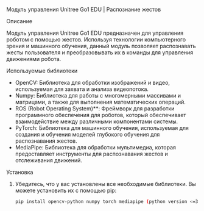 Модуль управления Unitree Go1 EDU | Распознание жестов

Описание

Модуль управления Unitree Go1 EDU предназначен для управления роботом с помощью жестов. Используя технологии компьютерного зрения и машинного обучения, данный модуль позволяет распознавать жесты пользователя и преобразовывать их в команды для управления движениями робота.

Используемые библиотеки

- OpenCV: Библиотека для обработки изображений и видео, используемая для захвата и анализа видеопотока.
- Numpy: Библиотека для работы с многомерными массивами и матрицами, а также для выполнения математических операций.
- ROS (Robot Operating System)**: Фреймворк для разработки программного обеспечения для роботов, который обеспечивает взаимодействие между различными компонентами системы.
- PyTorch: Библиотека для машинного обучения, используемая для создания и обучения моделей глубокого обучения для распознавания жестов.
- MediaPipe: Библиотека для обработки мультимедиа, которая предоставляет инструменты для распознавания жестов и отслеживания движений.

Установка

1. Убедитесь, что у вас установлены все необходимые библиотеки. Вы можете установить их с помощью pip:
   ```bash
   pip install opencv-python numpy torch mediapipe (python version <=3.12)
